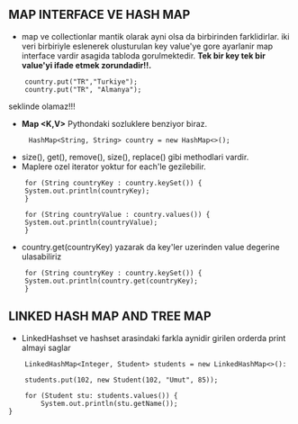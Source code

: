 ## MAP INTERFACE VE HASH MAP
* map ve collectionlar mantik olarak ayni olsa da birbirinden farklidirlar.
  iki veri birbiriyle eslenerek olusturulan key value'ye gore ayarlanir map
  interface vardir asagida tabloda gorulmektedir.
  **Tek bir key tek bir value'yi ifade etmek zorundadir!!.**
```
    country.put("TR","Turkiye");
    country.put("TR", "Almanya");
```
seklinde olamaz!!!

* **Map <K,V>** Pythondaki sozluklere benziyor biraz.
```
     HashMap<String, String> country = new HashMap<>();
```
* size(), get(), remove(), size(), replace() gibi methodlari vardir.
* Maplere ozel iterator yoktur for each'le gezilebilir.

```
    for (String countryKey : country.keySet()) {
    System.out.println(countryKey);
    }
    
    for (String countryValue : country.values()) {
    System.out.println(countryValue);
    }
```
* country.get(countryKey) yazarak da key'ler uzerinden value degerine ulasabiliriz

```
    for (String countryKey : country.keySet()) {
    System.out.println(country.get(countryKey);
    }
```    
## LINKED HASH MAP AND TREE MAP

* LinkedHashset ve hashset arasindaki farkla aynidir girilen orderda print almayi saglar
```
    LinkedHashMap<Integer, Student> students = new LinkedHashMap<>():
    
    students.put(102, new Student(102, "Umut", 85));

    for (Student stu: students.values()) {
        System.out.println(stu.getName());
}
```